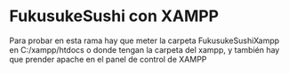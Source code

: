 # FukusukeSushi con XAMPP
Para probar en esta rama hay que meter la carpeta FukusukeSushiXampp en C:/xampp/htdocs o donde tengan la carpeta del xampp, y también hay que prender apache en el panel de control de XAMPP
